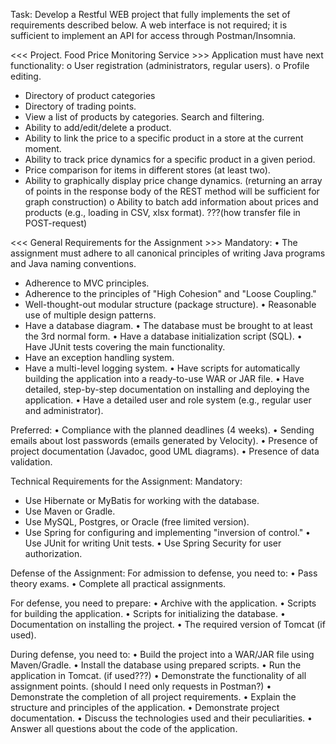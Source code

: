 Task:
Develop a Restful WEB project that fully implements the set of requirements described below.
A web interface is not required; it is sufficient to implement an API for access through Postman/Insomnia.

<<< Project. Food Price Monitoring Service >>>
Application must have next functionality:
o	User registration (administrators, regular users).
o	Profile editing.
+   Directory of product categories                  
+	Directory of trading points.
+	View a list of products by categories. Search and filtering.
+	Ability to add/edit/delete a product.
+	Ability to link the price to a specific product in a store at the current moment.
+	Ability to track price dynamics for a specific product in a given period.
+	Price comparison for items in different stores (at least two).
+	Ability to graphically display price change dynamics.
    (returning an array of points in the response body of the REST method will be sufficient for graph construction)
o	Ability to batch add information about prices and products (e.g., loading in CSV, xlsx format).
???(how transfer file in POST-request)


<<< General Requirements for the Assignment >>>
Mandatory:
•	The assignment must adhere to all canonical principles of writing Java programs and Java naming conventions.
+	Adherence to MVC principles.
+	Adherence to the principles of "High Cohesion" and "Loose Coupling."
+	Well-thought-out modular structure (package structure).
•	Reasonable use of multiple design patterns.
+	Have a database diagram.
•	The database must be brought to at least the 3rd normal form.
•	Have a database initialization script (SQL).
•	Have JUnit tests covering the main functionality.
+	Have an exception handling system.
+	Have a multi-level logging system.
•	Have scripts for automatically building the application into a ready-to-use WAR or JAR file.
•	Have detailed, step-by-step documentation on installing and deploying the application.
•	Have a detailed user and role system (e.g., regular user and administrator).

Preferred:
•	Compliance with the planned deadlines (4 weeks).
•	Sending emails about lost passwords (emails generated by Velocity).
•	Presence of project documentation (Javadoc, good UML diagrams).
•	Presence of data validation.

Technical Requirements for the Assignment:
Mandatory:
+	Use Hibernate or MyBatis for working with the database.
+	Use Maven or Gradle.
+	Use MySQL, Postgres, or Oracle (free limited version).
+	Use Spring for configuring and implementing "inversion of control."
•	Use JUnit for writing Unit tests.
•	Use Spring Security for user authorization.

Defense of the Assignment:
For admission to defense, you need to:
•	Pass theory exams.
•	Complete all practical assignments.

For defense, you need to prepare:
•	Archive with the application.
•	Scripts for building the application.
•	Scripts for initializing the database.
•	Documentation on installing the project.
•	The required version of Tomcat (if used).

During defense, you need to:
•	Build the project into a WAR/JAR file using Maven/Gradle.
•	Install the database using prepared scripts.
•	Run the application in Tomcat. (if used???)
•	Demonstrate the functionality of all assignment points. (should I need only requests in Postman?)
•	Demonstrate the completion of all project requirements.
•	Explain the structure and principles of the application.
•	Demonstrate project documentation.
•	Discuss the technologies used and their peculiarities.
•	Answer all questions about the code of the application.
